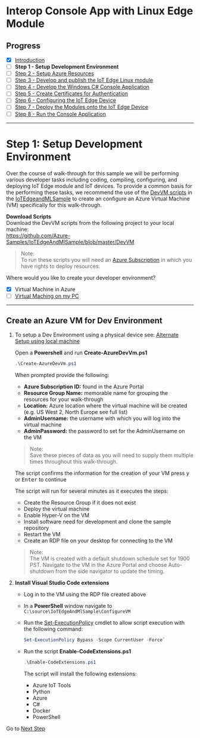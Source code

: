 # Interop Console App with Linux Edge Module
## Progress

- [x] [Introduction](../README.md)  
- [ ] **Step 1 - Setup Development Environment**
- [ ] [Step 2 - Setup Azure Resources](./Setup%20Azure%20Resources.MD)  
- [ ] [Step 3 - Develop and publish the IoT Edge Linux module](./Develop%20and%20publish%20the%20IoT%20edge%20Linux%20module.MD)  
- [ ] [Step 4 - Develop the Windows C# Console Application](./Develop%20the%20Windows%20C%23%20Console%20Application.MD)  
- [ ] [Step 5 - Create Certificates for Authentication](./Create%20Certificates%20for%20Authentication.MD)  
- [ ] [Step 6 - Configuring the IoT Edge Device](./Configuring%20the%20IoT%20Edge%20Device.MD)  
- [ ] [Step 7 - Deploy the Modules onto the IoT Edge Device](./Deploy%20the%20Modules%20onto%20the%20IoT%20Edge%20Device.MD)  
- [ ] [Step 8 - Run the Console Application](./Run%20the%20Console%20Application.MD)  
---
# Step 1: Setup Development Environment   

Over the course of walk-through for this sample we will be performing various developer tasks including coding, compiling, configuring, and deploying IoT Edge module and IoT devices. To provide a common basis for the performing these tasks, we recommend the use of the [DevVM scripts](https://github.com/Azure-Samples/IoTEdgeAndMlSample/blob/master/DevVM) in the [IoTEdgeandMLSample](https://github.com/Azure-Samples/IoTEdgeAndMlSample) to create an configure an Azure Virtual Machine (VM) specifically for this walk-through.

**Download Scripts**  
Download the DevVM scripts from the following project to your local machine:   
https://github.com/Azure-Samples/IoTEdgeAndMlSample/blob/master/DevVM
> Note:  
To run these scripts you will need an [Azure Subscription](https://azure.microsoft.com/en-us/free/) in which you have rights to deploy resources.

Where would you like to create your developer environment?  

- [x] Virtual Machine in Azure 
- [ ] [Virtual Maching on my PC](./Setup%20DevVM%20on%20local%20PC.MD)
    
---

## **Create an Azure VM for Dev Environment**   
1.
    To setup a Dev Environment using a physical device see: [Alternate Setup using local machine](#Alternate_setup_using_local_machine)

    Open a **Powershell** and run **Create-AzureDevVm.ps1**
   ```powershell
   .\Create-AzureDevVm.ps1
   ```
     When prompted provide the following:
    - **Azure Subscription ID:** found in the Azure Portal 
    - **Resource Group Name:** memorable name for grouping the resources for your walk-through
    - **Location:** Azure location where the virtual machine will be created (e.g. US West 2, North Europe see full list) 
    - **AdminUsername:** the username with which you will log into the virtual machine
    - **AdminPassword:** the password to set for the AdminUsername on the VM
       
    > Note:  
    Save these pieces of data as you will need to supply them multiple times throughout this walk-through.

    The script confirms the information for the creation of your VM press <kbd>y</kbd> or <kbd>Enter</kbd> to continue

    The script will run for several minutes as it executes the steps:
    - Create the Resource Group if it does not exist
    - Deploy the virtual machine
    - Enable Hyper-V on the VM
    - Install software need for development and clone the sample repository
    - Restart the VM
    - Create an RDP file on your desktop for connecting to the VM 

    > Note:  
    The VM is created with a default shutdown schedule set for 1900 PST. Navigate to the VM in the Azure Portal and choose Auto-shutdown from the side navigator to update the timing.

1. **Install Visual Studio Code extensions**  
    * Log in to the VM using the RDP file created above
    * In a **PowerShell** window navigate to `C:\source\IoTEdgeAndMlSample\ConfigureVM`
    * Run the [Set-ExecutionPolicy](https://docs.microsoft.com/powershell/module/microsoft.powershell.security/set-executionpolicy?view=powershell-7) cmdlet to allow script execution with the following command:

        ```powershell
        Set-ExecutionPolicy Bypass -Scope CurrentUser -Force`
        ```

    * Run the script **Enable-CodeExtensions.ps1**
        ```powershell
        .\Enable-CodeExtensions.ps1
        ```

        The script will install the following extensions:
        - Azure IoT Tools
        - Python
        - Azure
        - C#
        - Docker
        - PowerShell

Go to [Next Step](./Setup%20Azure%20Resources.MD)  
